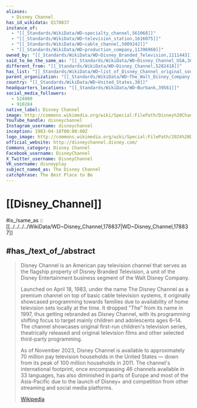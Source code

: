 ```yaml
---
aliases:
  - Disney Channel
has_id_wikidata: Q178837
instance_of:
  - "[[_Standards/WikiData/WD~specialty_channel,561068]]"
  - "[[_Standards/WikiData/WD~television_station,1616075]]"
  - "[[_Standards/WikiData/WD~cable_channel,5009242]]"
  - "[[_Standards/WikiData/WD~production_company,11396960]]"
owned_by: "[[_Standards/WikiData/WD~Disney_Branded_Television,1111443]]"
said_to_be_the_same_as: "[[_Standards/WikiData/WD~Disney_Channel_USA,3030393]]"
different_from: "[[_Standards/WikiData/WD~Disney_Channel,5282418]]"
has_list: "[[_Standards/WikiData/WD~list_of_Disney_Channel_original_soundtracks,6363873]]"
parent_organization: "[[_Standards/WikiData/WD~The_Walt_Disney_Company,7414]]"
country: "[[_Standards/WikiData/WD~United_States,30]]"
headquarters_locations: "[[_Standards/WikiData/WD~Burbank,39561]]"
social_media_followers:
  - 524000
  - 910284
native_label: Disney Channel
image: http://commons.wikimedia.org/wiki/Special:FilePath/Disney%20Channel%20HQ.jpg
YouTube_handle: disneychannel
Instagram_username: disneychannel
inception: 1983-04-18T00:00:00Z
logo_image: http://commons.wikimedia.org/wiki/Special:FilePath/2024%20Disney%20Channel%20text%20logo.svg
official_website: http://disneychannel.disney.com/
Commons_category: Disney Channel
Facebook_username: DisneyChannel
X_Twitter_username: DisneyChannel
VK_username: disneyplay
subject_named_as: The Disney Channel
catchphrase: The Best Place to Be
---
```


# [[Disney_Channel]] 

#is_/same_as :: [[../../../../WikiData/WD~Disney_Channel,178837|WD~Disney_Channel,178837]] 

## #has_/text_of_/abstract 

> Disney Channel is an American pay television channel that serves as the flagship property of Disney Branded Television, a unit of the Disney Entertainment business segment of the Walt Disney Company.
>
> Launched on April 18, 1983, under the name The Disney Channel 
> as a premium channel on top of basic cable television systems, it originally showcased programming towards families due to availability of home television sets locally at the time. It dropped "The" from its name in 1997, thus getting rebranded as Disney Channel, with its programming shifting focus to target mainly children and adolescents ages 6–14. The channel showcases original first-run children's television series, theatrically released and original television films and other selected third-party programming.
>
> As of November 2023, Disney Channel is available to approximately 70 million pay television households in the United States — down from its peak of 100 million households in 2011. The channel's international footprint, once encompassing 46 channels available in 33 languages, has also diminished in parts of Europe and most of the Asia-Pacific due to the launch of Disney+ and competition from other streaming and social media platforms.
>
> [Wikipedia](https://en.wikipedia.org/wiki/Disney%20Channel) 

